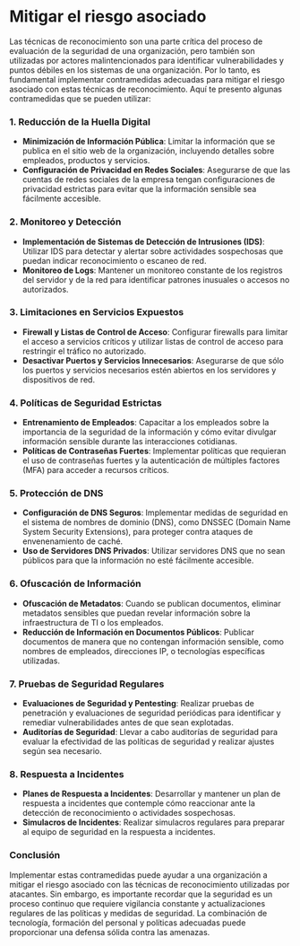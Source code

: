 # Mitigar el riesgo asociado

Las técnicas de reconocimiento son una parte crítica del proceso de evaluación de la seguridad de una organización, pero también son utilizadas por actores malintencionados para identificar vulnerabilidades y puntos débiles en los sistemas de una organización. Por lo tanto, es fundamental implementar contramedidas adecuadas para mitigar el riesgo asociado con estas técnicas de reconocimiento. Aquí te presento algunas contramedidas que se pueden utilizar:

### 1. **Reducción de la Huella Digital**

- **Minimización de Información Pública**: Limitar la información que se publica en el sitio web de la organización, incluyendo detalles sobre empleados, productos y servicios. 
- **Configuración de Privacidad en Redes Sociales**: Asegurarse de que las cuentas de redes sociales de la empresa tengan configuraciones de privacidad estrictas para evitar que la información sensible sea fácilmente accesible.

### 2. **Monitoreo y Detección**

- **Implementación de Sistemas de Detección de Intrusiones (IDS)**: Utilizar IDS para detectar y alertar sobre actividades sospechosas que puedan indicar reconocimiento o escaneo de red.
- **Monitoreo de Logs**: Mantener un monitoreo constante de los registros del servidor y de la red para identificar patrones inusuales o accesos no autorizados.

### 3. **Limitaciones en Servicios Expuestos**

- **Firewall y Listas de Control de Acceso**: Configurar firewalls para limitar el acceso a servicios críticos y utilizar listas de control de acceso para restringir el tráfico no autorizado.
- **Desactivar Puertos y Servicios Innecesarios**: Asegurarse de que sólo los puertos y servicios necesarios estén abiertos en los servidores y dispositivos de red.

### 4. **Políticas de Seguridad Estrictas**

- **Entrenamiento de Empleados**: Capacitar a los empleados sobre la importancia de la seguridad de la información y cómo evitar divulgar información sensible durante las interacciones cotidianas.
- **Políticas de Contraseñas Fuertes**: Implementar políticas que requieran el uso de contraseñas fuertes y la autenticación de múltiples factores (MFA) para acceder a recursos críticos.

### 5. **Protección de DNS**

- **Configuración de DNS Seguros**: Implementar medidas de seguridad en el sistema de nombres de dominio (DNS), como DNSSEC (Domain Name System Security Extensions), para proteger contra ataques de envenenamiento de caché.
- **Uso de Servidores DNS Privados**: Utilizar servidores DNS que no sean públicos para que la información no esté fácilmente accesible.

### 6. **Ofuscación de Información**

- **Ofuscación de Metadatos**: Cuando se publican documentos, eliminar metadatos sensibles que puedan revelar información sobre la infraestructura de TI o los empleados.
- **Reducción de Información en Documentos Públicos**: Publicar documentos de manera que no contengan información sensible, como nombres de empleados, direcciones IP, o tecnologías específicas utilizadas.

### 7. **Pruebas de Seguridad Regulares**

- **Evaluaciones de Seguridad y Pentesting**: Realizar pruebas de penetración y evaluaciones de seguridad periódicas para identificar y remediar vulnerabilidades antes de que sean explotadas.
- **Auditorías de Seguridad**: Llevar a cabo auditorías de seguridad para evaluar la efectividad de las políticas de seguridad y realizar ajustes según sea necesario.

### 8. **Respuesta a Incidentes**

- **Planes de Respuesta a Incidentes**: Desarrollar y mantener un plan de respuesta a incidentes que contemple cómo reaccionar ante la detección de reconocimiento o actividades sospechosas.
- **Simulacros de Incidentes**: Realizar simulacros regulares para preparar al equipo de seguridad en la respuesta a incidentes.

### Conclusión

Implementar estas contramedidas puede ayudar a una organización a mitigar el riesgo asociado con las técnicas de reconocimiento utilizadas por atacantes. Sin embargo, es importante recordar que la seguridad es un proceso continuo que requiere vigilancia constante y actualizaciones regulares de las políticas y medidas de seguridad. La combinación de tecnología, formación del personal y políticas adecuadas puede proporcionar una defensa sólida contra las amenazas.